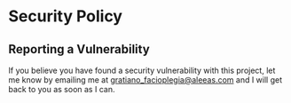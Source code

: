 # Security Policy

## Reporting a Vulnerability
If you believe you have found a security vulnerability with this project, let me know by emailing me at [gratiano_facioplegia@aleeas.com](mailto:gratiano_facioplegia@aleeas.com) and I will get back to you as soon as I can.
